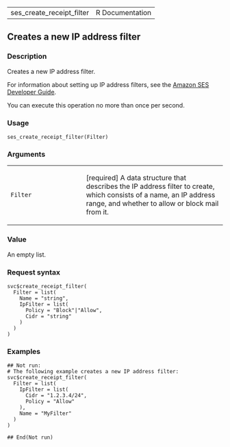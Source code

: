 <table style="width: 100%;">
<tbody>
<tr class="odd">
<td>ses_create_receipt_filter</td>
<td style="text-align: right;">R Documentation</td>
</tr>
</tbody>
</table>

## Creates a new IP address filter

### Description

Creates a new IP address filter.

For information about setting up IP address filters, see the [Amazon SES
Developer
Guide](https://docs.aws.amazon.com/ses/latest/dg/receiving-email-ip-filtering-console-walkthrough.html).

You can execute this operation no more than once per second.

### Usage

    ses_create_receipt_filter(Filter)

### Arguments

<table>
<colgroup>
<col style="width: 35%" />
<col style="width: 65%" />
</colgroup>
<tbody>
<tr class="odd">
<td><code id="ses_create_receipt_filter_:_Filter">Filter</code></td>
<td><p>[required] A data structure that describes the IP address filter
to create, which consists of a name, an IP address range, and whether to
allow or block mail from it.</p></td>
</tr>
</tbody>
</table>

### Value

An empty list.

### Request syntax

    svc$create_receipt_filter(
      Filter = list(
        Name = "string",
        IpFilter = list(
          Policy = "Block"|"Allow",
          Cidr = "string"
        )
      )
    )

### Examples

    ## Not run: 
    # The following example creates a new IP address filter:
    svc$create_receipt_filter(
      Filter = list(
        IpFilter = list(
          Cidr = "1.2.3.4/24",
          Policy = "Allow"
        ),
        Name = "MyFilter"
      )
    )

    ## End(Not run)
